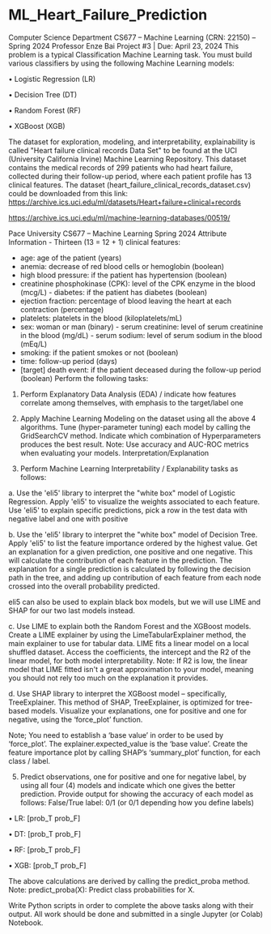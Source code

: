 # ML_Heart_Failure_Prediction
Computer Science Department
CS677 – Machine Learning (CRN: 22150) – Spring 2024
Professor Enze Bai Project #3 | Due: April 23, 2024
This problem is a typical Classification Machine Learning task. You must build various classifiers by using the following Machine Learning models:

• Logistic Regression (LR)

• Decision Tree (DT)

• Random Forest (RF)

• XGBoost (XGB)

The dataset for exploration, modeling, and interpretability, explainability is called "Heart failure clinical records Data Set" to be found at the UCI (University California Irvine) Machine Learning Repository.
This dataset contains the medical records of 299 patients who had heart failure, collected during their follow-up period, where each patient profile has 13 clinical features.
 The dataset (heart_failure_clinical_records_dataset.csv) could be downloaded from this link: 
 https://archive.ics.uci.edu/ml/datasets/Heart+failure+clinical+records 
 
 https://archive.ics.uci.edu/ml/machine-learning-databases/00519/

Pace University CS677 – Machine Learning Spring 2024
Attribute Information - Thirteen (13 = 12 + 1) clinical features:
- age: age of the patient (years)
- anemia: decrease of red blood cells or hemoglobin (boolean)
- high blood pressure: if the patient has hypertension (boolean)
- creatinine phosphokinase (CPK): level of the CPK enzyme in the blood (mcg/L) - diabetes: if the patient has diabetes (boolean)
- ejection fraction: percentage of blood leaving the heart at each contraction (percentage)
- platelets: platelets in the blood (kiloplatelets/mL)
- sex: woman or man (binary) - serum creatinine: level of serum creatinine in the blood (mg/dL) - serum sodium: level of serum sodium in the blood (mEq/L)
- smoking: if the patient smokes or not (boolean)
- time: follow-up period (days)
- [target] death event: if the patient deceased during the follow-up period (boolean)
Perform the following tasks:

1) Perform Explanatory Data Analysis (EDA) / indicate how features correlate among themselves, with emphasis to the target/label one
2) Apply Machine Learning Modeling on the dataset using all the above 4 algorithms. Tune (hyper-parameter tuning) each model by calling the GridSearchCV method. Indicate which combination of Hyperparameters produces the best result. Note: Use accuracy and AUC-ROC metrics when evaluating your models.
Interpretation/Explanation

3) Perform Machine Learning Interpretability / Explanability tasks as follows:
   
a. Use the 'eli5' library to interpret the "white box" model of Logistic Regression. Apply 'eli5' to visualize the weights associated to each feature.
Use 'eli5' to explain specific predictions, pick a row in the test data with negative label and one with positive

b. Use the 'eli5' library to interpret the "white box" model of Decision Tree. Apply 'eli5' to list the feature importance ordered by the highest value.
Get an explanation for a given prediction, one positive and one negative. This will calculate the contribution of each feature in the prediction. The explanation for a single prediction is calculated by following the decision path in the tree, and adding up contribution of each feature from each node crossed into the overall probability predicted.

eli5 can also be used to explain black box models, but we will use LIME and SHAP for our two last models instead.

c. Use LIME to explain both the Random Forest and the XGBoost models. Create a LIME explainer by using the LimeTabularExplainer method, the main explainer to use for tabular data.
LIME fits a linear model on a local shuffled dataset. Access the coefficients, the intercept and the R2 of the linear model, for both model interpretability.
Note: If R2 is low, the linear model that LIME fitted isn't a great approximation to your model, meaning you should not rely too much on the explanation it provides.

d. Use SHAP library to interpret the XGBoost model – specifically, TreeExplainer. This method of SHAP, TreeExplainer, is optimized for tree-based models. Visualize your explanations, one for positive and one for negative, using the ‘force_plot’ function.

Note; You need to establish a ‘base value’ in order to be used by ‘force_plot’. The explainer.expected_value is the ‘base value’.
Create the feature importance plot by calling SHAP’s ‘summary_plot’ function, for each class / label.

5) Predict observations, one for positive and one for negative label, by using all four (4) models and indicate which one gives the better prediction.
Provide output for showing the accuracy of each model as follows: False/True label: 0/1 (or 0/1 depending how you define labels)

• LR: [prob_T prob_F]

• DT: [prob_T prob_F]

• RF: [prob_T prob_F]

• XGB: [prob_T prob_F]

The above calculations are derived by calling the predict_proba method. Note: predict_proba(X): Predict class probabilities for X.

Write Python scripts in order to complete the above tasks along with their output. All work should be done and submitted in a single Jupyter (or Colab) Notebook.
